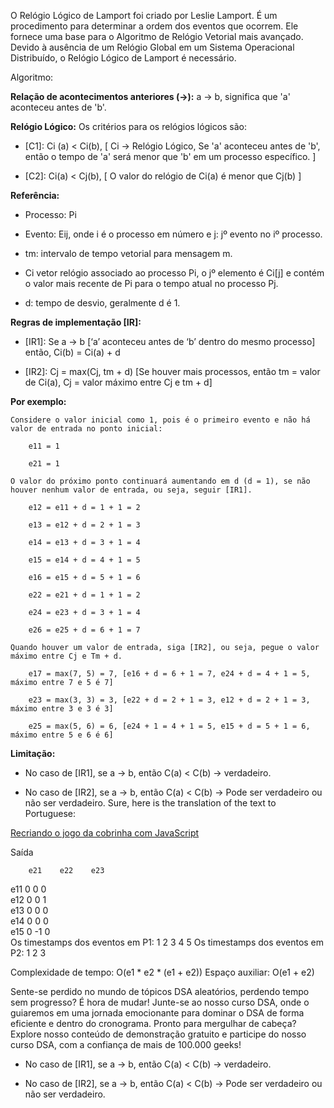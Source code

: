 O Relógio Lógico de Lamport foi criado por Leslie Lamport. É um procedimento para determinar a ordem dos eventos que ocorrem. Ele fornece uma base para o Algoritmo de Relógio Vetorial mais avançado. Devido à ausência de um Relógio Global em um Sistema Operacional Distribuído, o Relógio Lógico de Lamport é necessário.

Algoritmo:

**Relação de acontecimentos anteriores (->):** a -> b, significa que 'a' aconteceu antes de 'b'.

**Relógio Lógico:** Os critérios para os relógios lógicos são:

* [C1]: Ci (a) < Ci(b), [ Ci -> Relógio Lógico, Se 'a' aconteceu antes de 'b', então o tempo de 'a' será menor que 'b' em um processo específico. ]

* [C2]: Ci(a) < Cj(b), [ O valor do relógio de Ci(a) é menor que Cj(b) ]

**Referência:**

* Processo: Pi

* Evento: Eij, onde i é o processo em número e j: jº evento no iº processo.

* tm: intervalo de tempo vetorial para mensagem m.

* Ci vetor relógio associado ao processo Pi, o jº elemento é Ci[j] e contém o valor mais recente de Pi para o tempo atual no processo Pj.

* d: tempo de desvio, geralmente d é 1.

**Regras de implementação [IR]:**

* [IR1]: Se a -> b [‘a’ aconteceu antes de ‘b’ dentro do mesmo processo] então, Ci(b) = Ci(a) + d

* [IR2]: Cj = max(Cj, tm + d) [Se houver mais processos, então tm = valor de Ci(a), Cj = valor máximo entre Cj e tm + d]

**Por exemplo:**

    Considere o valor inicial como 1, pois é o primeiro evento e não há valor de entrada no ponto inicial:

        e11 = 1

        e21 = 1

    O valor do próximo ponto continuará aumentando em d (d = 1), se não houver nenhum valor de entrada, ou seja, seguir [IR1].

        e12 = e11 + d = 1 + 1 = 2

        e13 = e12 + d = 2 + 1 = 3

        e14 = e13 + d = 3 + 1 = 4

        e15 = e14 + d = 4 + 1 = 5

        e16 = e15 + d = 5 + 1 = 6

        e22 = e21 + d = 1 + 1 = 2

        e24 = e23 + d = 3 + 1 = 4

        e26 = e25 + d = 6 + 1 = 7

    Quando houver um valor de entrada, siga [IR2], ou seja, pegue o valor máximo entre Cj e Tm + d.

        e17 = max(7, 5) = 7, [e16 + d = 6 + 1 = 7, e24 + d = 4 + 1 = 5, máximo entre 7 e 5 é 7]

        e23 = max(3, 3) = 3, [e22 + d = 2 + 1 = 3, e12 + d = 2 + 1 = 3, máximo entre 3 e 3 é 3]

        e25 = max(5, 6) = 6, [e24 + 1 = 4 + 1 = 5, e15 + d = 5 + 1 = 6, máximo entre 5 e 6 é 6]

**Limitação:**

* No caso de [IR1], se a -> b, então C(a) < C(b) -> verdadeiro.

* No caso de [IR2], se a -> b, então C(a) < C(b) -> Pode ser verdadeiro ou não ser verdadeiro.
Sure, here is the translation of the text to Portuguese:

 [Recriando o jogo da cobrinha com JavaScript]([https://web.dio.me/project/recriando-o-jogo-da-cobrinha-com-javascript/learning/bfcd37b9-4ccf-40fb-b0ea-c2d865414a19?back=/track/html-web-developer&tab=undefined&moduleId=undefined](https://media.geeksforgeeks.org/wp-content/uploads/20210105123302/lamportlogicalclkgfg.png)) 

Saída

        e21    e22    e23
 e11    0    0    0    
 e12    0    0    1    
 e13    0    0    0    
 e14    0    0    0    
 e15    0    -1    0    
Os timestamps dos eventos em P1:
1 2 3 4 5 
Os timestamps dos eventos em P2:
1 2 3 

Complexidade de tempo: O(e1 * e2 * (e1 + e2))
Espaço auxiliar: O(e1 + e2)

Sente-se perdido no mundo de tópicos DSA aleatórios, perdendo tempo sem progresso? É hora de mudar! Junte-se ao nosso curso DSA, onde o guiaremos em uma jornada emocionante para dominar o DSA de forma eficiente e dentro do cronograma.
Pronto para mergulhar de cabeça? Explore nosso conteúdo de demonstração gratuito e participe do nosso curso DSA, com a confiança de mais de 100.000 geeks!


* No caso de [IR1], se a -> b, então C(a) < C(b) -> verdadeiro.

* No caso de [IR2], se a -> b, então C(a) < C(b) -> Pode ser verdadeiro ou não ser verdadeiro.

